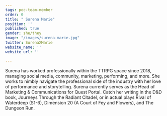 ```yaml
---
tags: poc-team-member
order: 0
title: " Surena Marie"
position: ''
published: true
gender: she/they
image: "/images/surena-marie.jpg"
twitter: SurenaXMarie
website_name: ''
website_url: ''

---
```

Surena has worked professionally within the TTRPG space since 2018, managing social media, community, marketing, performing, and more. She works to nimbly navigate the professional side of the industry with her love of performance and storytelling. Surena currently serves as the Head of Marketing & Communications for Quest Portal. Catch her writing in the D&D book, Journeys Through the Radiant Citadel, or in actual plays Rival of Waterdeep (S1-6), Dimension 20 (A Court of Fey and Flowers), and The Dungeon Run.